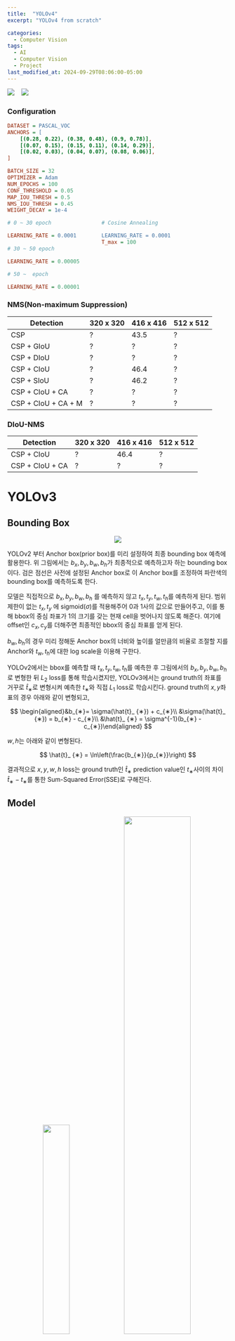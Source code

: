 ```yaml
---
title:  "YOLOv4"
excerpt: "YOLOv4 from scratch"

categories:
  - Computer Vision
tags:
  - AI
  - Computer Vision
  - Project
last_modified_at: 2024-09-29T08:06:00-05:00
---
```


<img src="/assets/images/yolov4/cat0_1.png">&#160;&#160;&#160;&#160;<img src="/assets/images/yolov4/cat1_1.png"> 

### Configuration  
```ini
DATASET = PASCAL_VOC
ANCHORS = [
    [(0.28, 0.22), (0.38, 0.48), (0.9, 0.78)],
    [(0.07, 0.15), (0.15, 0.11), (0.14, 0.29)],
    [(0.02, 0.03), (0.04, 0.07), (0.08, 0.06)],
] 

BATCH_SIZE = 32
OPTIMIZER = Adam
NUM_EPOCHS = 100
CONF_THRESHOLD = 0.05
MAP_IOU_THRESH = 0.5
NMS_IOU_THRESH = 0.45
WEIGHT_DECAY = 1e-4

# 0 ~ 30 epoch                # Cosine Annealing                            

LEARNING_RATE = 0.0001        LEARNING_RATE = 0.0001        
                              T_max = 100
# 30 ~ 50 epoch               

LEARNING_RATE = 0.00005       

# 50 ~  epoch                

LEARNING_RATE = 0.00001      

```

### NMS(Non-maximum Suppression)

|Detection|320 x 320|416 x 416|512 x 512|
|--|--|--|--|
|CSP|?|43.5|?|
|CSP + GIoU|?|?|?|
|CSP + DIoU|?|?|?|
|CSP + CIoU|?|46.4|?|
|CSP + SIoU|?|46.2|?|
|CSP + CIoU + CA|?|?|?|
|CSP + CIoU + CA + M|?|?|?|

### DIoU-NMS

|Detection|320 x 320|416 x 416|512 x 512|
|--|--|--|--|
|CSP + CIoU|?|46.4|?|
|CSP + CIoU + CA|?|?|?| 


# YOLOv3

## Bounding Box

<p align="center"><img src="/assets/images/yolov4/bbox.png"></p>

YOLOv2 부터 Anchor box(prior box)를 미리 설정하여 최종 bounding box 예측에 활용한다. 위 그림에서는 $b_x, b_y, b_w, b_h$가 최종적으로 예측하고자 하는 bounding box이다. 검은 점선은 사전에 설정된 Anchor box로 이 Anchor box를 조정하여 파란색의 bounding box를 예측하도록 한다.  

모델은 직접적으로 $b_x, b_y, b_w, b_h$ 를 예측하지 않고 $t_x, t_y, t_w, t_h$를 예측하게 된다.
범위제한이 없는 $t_x, t_y$ 에 sigmoid($\sigma$)를 적용해주어 0과 1사의 값으로 만들어주고, 이를 통해 bbox의 중심 좌표가 1의 크기를 갖는 현재 cell을 벗어나지 않도록 해준다. 여기에 offset인 $c_x, c_y$를 더해주면 최종적인 bbox의 중심 좌표를 얻게 된다.

$b_w, b_h$의 경우 미리 정해둔 Anchor box의 너비와 높이를 얼만큼의 비율로 조절할 지를 Anchor와 $t_w, t_h$에 대한 log scale을 이용해 구한다.

YOLOv2에서는 bbox를 예측할 때 $t_x, t_y, t_w, t_h$를 예측한 후 그림에서의 $b_x, b_y, b_w, b_h$로 변형한 뒤 $L_2$ loss를 통해 학습시켰지만, YOLOv3에서는 ground truth의 좌표를 거꾸로 $\hat{t}_ {∗}$로 변형시켜 예측한 $t_{∗}$와 직접 $L_1$ loss로 학습시킨다. ground truth의 $x, y$좌표의 경우 아래와 같이 변형되고,

$$
\begin{aligned}&b_{∗}= \sigma(\hat{t}_ {∗}) + c_{∗}\\      &\sigma(\hat{t}_ {∗}) = b_{∗} - c_{∗}\\      &\hat{t}_ {∗} = \sigma^{-1}(b_{∗} - c_{∗})\end{aligned}
$$

$w, h$는 아래와 같이 변형된다.

$$
\hat{t}_ {∗} = \ln\left(\frac{b_{∗}}{p_{∗}}\right)
$$

결과적으로 $x, y, w, h$ loss는 ground truth인 $\hat{t}_ {∗}$ prediction value인 ${t}_ {∗}$사이의 차이 $\hat{t}_ {∗} - {t}_ {∗}$를 통한 Sum-Squared Error(SSE)로 구해진다.

## Model

<p align="center"><img src="/assets/images/yolov4/darknet53.png" height="35%" width="35%">    <img src="/assets/images/yolov4/model1.png" height="55%" width="55%"></p>

모델의 backbone은 $3 \times 3$, $1 \times 1$ Residual connection을 사용하면서 최종적으로 53개의 conv layer를 사용하는 **Darknet-53** 을 이용한다. Darknet-53의 Residual block안에서도 bottleneck 구조를 사용하며, input의 channel을 중간에 반으로 줄였다가 다시 복구시키는데 이렇게 하므로써 연산량을 줄일 수 있다. 이때 Residual block의 $1 \times 1$ conv는 $s=1, p=0$ 이고, $3 \times 3$ conv는 $s=1, p=1$이다.

YOLOv3 model의 특징은 물체의 scale을 고려하여 3가지 크기의 output이 나오도록 FPN과 유사하게 설계하였다는 것이다. 오른쪽 그림과 같이 $416 \times 416$의 크기를 feature extractor로 받았다고 하면, feature map이 크기가 $52 \times 52$, $26 \times 26$, $13 \times 13$이 되는 layer에서 각각 feature map을 추출한다.

<p align="center"><img src="/assets/images/yolov4/model2.png"></p>


그 다음 가장 높은 level, 즉 해상도가 가장 낮은 feature map부터 $1 \times 1$, $3 \times 3$ conv layer로 구성된 작은 Fully Convolutional Network(FCN)에 입력한다. 이후 이 FCN의 output channel이 512가 되는 시점에서 feature map을 추출한 뒤, $2\times$로 upsampling을 진행한다. 이후 바로 아래 level에 있는 feature map과 concatenate를 해주고, 이렇게 만들어진 merged feature map을 다시 FCN에 입력한다. 이 과정을 다음 level에도 똑같이 적용해주고 이렇게 3개의 scale을 가진 feature map이 만들어진다. 각 scale에 따라 나오는 최종 feature map의 형태는 $N \times N \times \left[3 \cdot (4+1+80)\right]$이다. 여기서 $3$은 grid cell당 predict하는 anchor box의 수를, $4$는 bounding box offset $(x, y, w, h)$, $1$은 objectness prediction, $80$은 class의 수 이다. 따라서 최종적으로 얻는 feature map은 $\left[52 \times 52 \times 255\right], \left[26 \times 26 \times 255\right], \left[13 \times 13 \times 255\right]$이다.

이러한 방법을 통해 더 높은 level의 feature map으로부터 fine-grained 정보를 얻을 수 있으며, 더 낮은 level의 feature map으로부터 더 유용한 semantic 정보를 얻을 수 있다.

## Loss Function

$$
λ_ {coord} \sum_ {i=0}^{S^2} \sum_ {j=0}^B 𝟙^{obj}_ {i j} \left[(t_ {x_ i} - \hat{t_ {x_ i}})^2 + (t_ {y_ i} - \hat{t_ {y_ i}})^2 \right] \\ +λ_ {coord} \sum_ {i=0}^{S^2} \sum_ {j=0}^B 𝟙^{obj}_ {i j} \left[(t_ {w_ i} - \hat{t_ {w_ i}})^2 + (t_ {h_ i} - \hat{t_ {h_ i}})^2 \right] \\ +\sum_{i=0}^{S^2} \sum_{j=0}^B 𝟙^{obj}_{i j} \left[-(o_i\log(\hat{o_i}) + (1 - o_i)\log(1 - \hat{o_i}))\right] \\ +Mask_{ig} \cdot λ_{noobj} \sum_{i=0}^{S^2} \sum_{j=0}^B 𝟙^{noobj}_{i j} \left[-(o_i\log(\hat{o_i}) + (1 - o_i)\log(1 - \hat{o_i}))\right] \\ +\sum_{i=0}^{S^2} \sum_{j=0}^B 𝟙^{obj}_ {i j} \sum_{c \in classes} \left[-(c_i\log(\hat{c_i}) + (1 - c_i)\log(1 - \hat{c_i}))\right]
$$

$S$ : number of cells

$B$ : number of anchors

$o$ : objectness

$c$ : class label

$λ_ {coord}$ : coordinate loss balance constant

$λ_{noobj}$ : no confidence loss balance constant

$𝟙^{obj}_ {i j}$ : 1 when there is object, 0 when there is no object

$𝟙^{noobj}_ {i j}$ : 1 when there is no object, 0 when there is object

$Mask_{ig}$ : tensor that masks only the anchor with iou $\le$ 0.5. Have a shape of $\left[S, S, B\right]$.

각각의 box는 multi-label classification을 하게 되는데 논문에서는 softmax가 성능이 좋지 못하기 때문에, binary cross-entropy loss를 사용했다고 한다. 하나의 box안에 복수의 객체가 존재하는 경우 softmax는 적절하게 객체를 알아내지 못하기 때문에, box 안에 각 class가 존재하는 여부를 확인하는 binary cross-entropy가 보다 적절하다고 할 수 있다.

$o$ (objectness)는 anchor와 bbox의 iou가 가장 큰 anchor의 값이 1, 그렇지 않은 경우의 값이 0인 $\left[N, N, 3, 1\right]$의 tensor로 만들어진다. $c$ (class label)은 one-encoding으로 $\left[N, N, 3, n \right]$ ($n$ : num_classes) 의 shape를 갖는 tensor로 만들어진다.

# YOLOv4

## Model

<p align="center"><img src="/assets/images/yolov4/CSPDarknet53.png" height="60%" width="60%"></p>

전체적인 구조는 YOLOv3과 유사하지만 YOLOv4는 **CSPDarknet53+SPP**를 사용한다. CSPDarknet53은 Darknet53에 CSPNet을 적용한 것이다. CSPNet은 위 사진의 CSP Residual 부분과 같이 base layer의 feature map을 두 개로 나눈 뒤($X_0 \to X_0^{'}, X_0^{''}$) $X_0^{''}$는 Dense Layer에 통과 시키고 $X_0^{'}$는 그대로 가져와서 마지막에 Dense Layer의 출력값인 ($X_0^{''}, x_1, x_2, ...$)을 transition layer에 통과시킨 $X_T$와 concat시킨다. 이후 concat된 결과가 다음 transition layer를 통과하면서 $X_U$가 생성된다.

$$
\begin{aligned}X_k &= W_K^{ * }[X_0^{''}, X_1, ..., X_{k-1}]\\  X_T &= W_T^{ * }[X_0^{''}, X_1, ..., X_{k}]\\    X_U &= W_U^{ * }[X_0^{'}, X_T]\\      \end{aligned}  
$$

$$
\begin{aligned}W_k^{'} &= f(W_k, g_0^{''}, g_1, g_2, ..., g_{k-1})\\  W_T^{'} &= f(W_T, g_0^{''}, g_1, g_2, ..., g_{k})\\  W_U^{'} &= f(W_U, g_0^{'}, g_T)\\      \end{aligned}
$$

이렇게 하므로써 CSPDenseNet은 DenseNet의 feature reuse 특성을 활용하면서, gradient flow를 truncate($X_0 \to X_0^{'}, X_0^{''}$)하여 과도한 양의 gradient information 복사를 방지할 수 있다.

## Box Loss

일반적으로 IoU-based loss는 다음과 같이 표현된다.

$$
L = 1 - IoU + \mathcal{R}(B, B^{gt})
$$

여기서 $R(B, B^{gt})$는  predicted box $B$와 target box $B^{gt}$에 대한 penalty term이다.

$1 - IoU$로만 Loss를 구할 경우 box가 겹치지 않는 case에 대해서 어느 정도의 오차로 교집합이 생기지 않은 것인지 알 수 없어서 gradient vanishing 문제가 발생했다. 이러한 문제를 해결하기 위해 penalty term을 추가한 것이다.

### **Generalized-IoU(GIoU)**

Generalized-IoU(GIoU) 의 경우 Loss는 다음과 같이 계산된다.

$$
L_{GIoU} = 1 - IoU + \frac{|C - B ∪ B^{gt}|}{|C|}
$$

여기서 $C$는 $B$와 $B^{gt}$를 모두 포함하는 최소 크기의 Box를 의미한다. Generalized-IoU는 겹치지 않는 박스에 대한 gradient vanishing 문제는 개선했지만 horizontal과 vertical에 대해서 에러가 크다. 이는 target box와 수평, 수직선을 이루는 Anchor box에 대해서는 $\vert C - B ∪ B^{gt} \vert$가 매우 작거나 0에 가까워서 IoU와 비슷하게 동작하기 때문이다. 또한 겹치지 않는 box에 대해서 일단 predicted box의 크기를 매우 키우고 IoU를 늘리는 동작 특성 때문에 수렴 속도가 느리다.

### **Distance-IoU(DIoU)**

GIoU가 면적 기반의 penalty term을 부여했다면, DIoU는 거리 기반의 penalty term을 부여한다.
DIoU의 penalty term은 다음과 같다.

$$
\mathcal{R}_{DIoU} = \frac{\rho^2(b, b^{gt})}{c^2}
$$

$\rho^2$는 Euclidean거리이며 $c$는 $B$와 $B^{gt}$를 포함하는 가장 작은 Box의 대각선 거리이다.

<p align="center"><img src="/assets/images/yolov4/diou.png" height="25%" width="25%"></p>


DIoU Loss는 두 개의 box가 완벽히 일치하면 0, 매우 멀어지면 $L_{GIoU} = L_{DIoU} \to 2$가 된다. 이는 IoU가 0이 되고, penalty term이 1에 가깝게 되기 때문이다. Distance-IoU는 두 box의 중심 거리를 직접적으로 줄이기 때문에 GIoU에 비해 수렴이 빠르고, 거리기반이므로 수평, 수직방향에서 또한 수렴이 빠르다.

**DIoU-NMS**

DIoU를 NMS(Non-Maximum Suppression)에도 적용할 수 있다. 일반적인 NMS의 경우 이미지에서 같은 class인 두 물체가 겹쳐있는 Occlusion(가림)이 발생한 경우 올바른 박스가 삭제되는 문제가 발생하는데, DIoU를 접목할 경우 두 박스의 중심점 거리도 고려하기 때문에 target box끼리 겹쳐진 경우에도 robust하게 동작할 수 있다.

$$
s_i =\begin{cases}s_ i, & IoU - \mathcal{R}_ {DIoU}(\mathcal{M}, B_i) < \epsilon\\0, & IoU - \mathcal{R}_{DIoU}(\mathcal{M}, B_i) \ge \epsilon\end{cases}
$$

가장 높은 Confidence score를 갖는 $\mathcal{M}$에 대해 IoU와 DIoU의 distance penalty를 동시에 고려하여 IoU가 매우 크더라도 중심점 사이의 거리가 멀면 다른 객체를 탐지한 것일 수도 있으므로 위와 같이 일정 임계치 $\epsilon$ 보다 작으면 없애지 않고 보존한다.

### **Complete-IoU(CIoU)**

DIoU, CIoU를 제안한 논문에서 말하는 성공적인 Bounding Box Regression을 위한 3가지 조건은 overlap area, central point
distance, aspect ratio이다. 이 중 overlap area, central point는 DIoU에서 이미 고려했고 여기에 aspect ratio를 고려한 penalty term을 추가한 것이 CIoU이다. CIoU penalty term는 다음과 같이 정의된다.

$$
\mathcal{R}_{CIoU} = \frac{\rho^2(b, b^{gt})}{c^2} + \alpha v \\ v = \frac{4}{π^2}(\arctan{\frac{w^{gt}}{h^{gt}}} - \arctan{\frac{w}{h}})^2 \\ \alpha = \frac{v}{(1 - IoU) + v}
$$

$v$의 경우 bbox는 직사각형이고 $\arctan{\frac{w}{h}} = \theta$이므로 $\theta$의 차이를 통해 aspect ratio를 구하게 된다. 이때 $v$에 $\frac{2}{π}$가 곱해지는 이유는 $\arctan$ 함수의 최대치가 $\frac{2}{π}$ 이므로 scale을 조정해주기 위해서이다.

$\alpha$는 trade-off 파라미터로 IoU가 큰 box에 대해 더 큰 penalty를 주게 된다.

CIoU에 대해 최적화를 수행하면 아래와 같은 기울기를 얻게 된다. 이때, $w, h$는 모두 0과 1사이로 값이 작아 gradient explosion을 유발할 수 있다. 따라서 실제 구현 시에는 $\frac{1}{w^2 + h^2} = 1$로 설정한다.

$$
\frac{\partial v}{\partial w} = \frac{8}{π^2}(\arctan{\frac{w^{gt}}{h^{gt}}} - \arctan{\frac{w}{h}}) \times \frac{h}{w^2 + h^2} \\ \frac{\partial v}{\partial h} = -\frac{8}{π^2}(\arctan{\frac{w^{gt}}{h^{gt}}} - \arctan{\frac{w}{h}}) \times \frac{w}{w^2 + h^2}
$$

## Cosine Annealing

$$
\eta_t = \eta_{\min} + \frac{1}{2}(\eta_{\max} - \eta_{\min})\left(1 + \cos{\left(\frac{T_{cur}}{T_{\max}}\pi\right)} \right), \ T_{cur} \neq (2k+1)T_{\max}
$$

$\eta_{\min}$ : min learning rate

$\eta_{\max}$ : max learning rate

$T_{\max}$ : period

# YOLOv4 Implementation
전체적인 틀은 Aladdin Persson의 라이브러리를 참고하였고, YOLOv4 model은 논문과 YOLOv4 diagram에 기반하여 직접 구현해보았다. 

## Backbone 

```py
class DarknetConv2D(nn.Module):
    def __init__(self, in_channels, out_channels, kernel_size, stride, act="mish", bn_act=True):
        super().__init__()

        padding = (kernel_size - 1) // 2

        self.conv = nn.Conv2d(
            in_channels=in_channels, out_channels=out_channels,
            kernel_size=kernel_size, stride=stride, padding=padding,
            bias=not bn_act
        )

        self.bn = nn.BatchNorm2d(out_channels)
        self.mish = nn.Mish()
        self.leaky = nn.LeakyReLU(0.1, inplace=True)
        self.use_bn_act = bn_act
        self.act = act

    def forward(self, x):
        if self.use_bn_act:
            if self.act == "mish":
                return self.mish(self.bn(self.conv(x)))
            elif self.act == "leaky":
                return self.leaky(self.bn(self.conv(x)))
        else:
            return self.conv(x)
```

```py
class CSPResBlock(nn.Module):
    def __init__(self, in_channels, is_first=False, num_repeats=1):
        super().__init__()

        self.route_1 = DarknetConv2D(in_channels, in_channels//2, 1, 1, 'mish')
        self.route_2 = DarknetConv2D(in_channels, in_channels//2, 1, 1, 'mish')
        self.res1x1 = DarknetConv2D(in_channels//2, in_channels//2, 1, 1, 'mish')
        self.concat1x1 = DarknetConv2D(in_channels, in_channels, 1, 1, 'mish')
        self.num_repeats = num_repeats

        self.DenseBlock = nn.ModuleList()
        for i in range(num_repeats):
            DenseLayer = nn.ModuleList()
            DenseLayer.append(DarknetConv2D(in_channels//2, in_channels//2, 1, 1, 'mish'))
            DenseLayer.append(DarknetConv2D(in_channels//2, in_channels//2, 3, 1, 'mish'))
            self.DenseBlock.append(DenseLayer)

        if is_first:
            self.route_1 = DarknetConv2D(in_channels, in_channels, 1, 1, 'mish')
            self.route_2 = DarknetConv2D(in_channels, in_channels, 1, 1, 'mish')
            self.res1x1 = DarknetConv2D(in_channels, in_channels, 1, 1, 'mish')
            self.concat1x1 = DarknetConv2D(in_channels*2, in_channels, 1, 1, 'mish')

            self.DenseBlock = nn.ModuleList()
            for i in range(num_repeats):
                DenseLayer = nn.ModuleList()
                DenseLayer.append(DarknetConv2D(in_channels, in_channels//2, 1, 1, 'mish'))
                DenseLayer.append(DarknetConv2D(in_channels//2, in_channels, 3, 1, 'mish'))
                self.DenseBlock.append(DenseLayer)

    def forward(self, x):
        route = self.route_1(x)
        x = self.route_2(x)

        for module in self.DenseBlock:
            h = x
            for res in module:
                h = res(h)
            x = h + x

        x = self.res1x1(x)
        x = torch.cat([x, route], dim=1)
        x = self.concat1x1(x)

        return x
```

```py
class CSPDarknet53(nn.Module):
    def __init__(self, in_channels):
        super().__init__()

        self.in_channels = in_channels

        self.layers = nn.ModuleList([
            DarknetConv2D(in_channels, 32, 3, 1, 'mish'),
            DarknetConv2D(32, 64, 3, 2, 'mish'),
            CSPResBlock(in_channels=64, is_first=True, num_repeats=1),
            DarknetConv2D(64, 128, 3, 2, 'mish'),
            CSPResBlock(in_channels=128, num_repeats=2),
            DarknetConv2D(128, 256, 3, 2, 'mish'),
            CSPResBlock(in_channels=256, num_repeats=8), # P3
            DarknetConv2D(256, 512, 3, 2, 'mish'),
            CSPResBlock(in_channels=512, num_repeats=8), # P4
            DarknetConv2D(512, 1024, 3, 2, 'mish'),
            CSPResBlock(in_channels=1024, num_repeats=4) # P5
        ])

    def forward(self, x):
        route = []

        for layer in self.layers:
            x = layer(x)

            if (isinstance(layer, CSPResBlock) and layer.num_repeats == 8) or (isinstance(layer, CSPResBlock) and layer.num_repeats == 4):
                route.append(x)

        P5, P4, P3 = route[2], route[1], route[0]

        return P5, P4, P3
```

## Neck 

```py
class SPP(nn.Module):
    def __init__(self):
        super().__init__()

        self.maxpool5 = nn.MaxPool2d(kernel_size=5, stride=1, padding=2)
        self.maxpool9 = nn.MaxPool2d(kernel_size=9, stride=1, padding=4)
        self.maxpool13 = nn.MaxPool2d(kernel_size=13, stride=1, padding=6)

    def forward(self, x):
        x = torch.cat([self.maxpool13(x),
                       self.maxpool9(x),
                       self.maxpool5(x),
                       x], dim=1)

        return x
```

```py
class Conv5(nn.Module):
    def __init__(self, in_channels):
        super().__init__()

        self.in_channels = in_channels
        self.conv1x1 = DarknetConv2D(in_channels, in_channels//2, 1, 1, "leaky")
        self.conv3x3 = DarknetConv2D(in_channels//2, in_channels, 3, 1, "leaky")

    def forward(self, x):
        x = self.conv1x1(x)
        x = self.conv3x3(x)
        x = self.conv1x1(x)
        x = self.conv3x3(x)
        x = self.conv1x1(x)

        return x
```

```py
class Conv3(nn.Module):
    def __init__(self):
        super().__init__()

        self.layers = nn.ModuleList([
            DarknetConv2D(2048, 512, 1, 1, "leaky"),
            DarknetConv2D(512, 1024, 3, 1, "leaky"),
            DarknetConv2D(1024, 512, 1, 1, "leaky")
        ])

    def forward(self, x):
        for layer in self.layers:
            x = layer(x)

        return x
```

```py
class PANet(nn.Module):
    def __init__(self):
        super().__init__()

        self.UpConv_P4 = DarknetConv2D(512, 256, 1, 1, "leaky")
        self.UpConv_P3 = DarknetConv2D(256, 128, 1, 1, "leaky")

        self.layers = nn.ModuleList([
            DarknetConv2D(1024, 512, 1, 1, "leaky"),
            DarknetConv2D(512, 1024, 3, 1, "leaky"),
            DarknetConv2D(1024, 512, 1, 1, "leaky"),
            SPP(),
            Conv3(), # N5
            DarknetConv2D(512, 256, 1, 1, "leaky"),
            nn.Upsample(scale_factor=2, mode='nearest'),
            Conv5(in_channels=512), # N4
            DarknetConv2D(256, 128, 1, 1, "leaky"),
            nn.Upsample(scale_factor=2, mode='nearest'),
            Conv5(in_channels=256) # N3
        ])

    def forward(self, P5, P4, P3):
        P4 = self.UpConv_P4(P4)
        P3 = self.UpConv_P3(P3)

        P = [P3, P4]
        N = []

        x = P5
        for layer in self.layers:
            x = layer(x)

            if isinstance(layer, nn.Upsample):
                x = torch.cat([P[-1], x], dim=1)
                P.pop()

            if isinstance(layer, Conv3):
                N.append(x)

            if isinstance(layer, Conv5):
                N.append(x)

        N5, N4, N3 = N[0], N[1], N[2]

        return N3, N4, N5
```

## Head

```py
class ScalePrediction(nn.Module):
    def __init__(self, in_channels, num_classes):
        super().__init__()

        self.conv = DarknetConv2D(in_channels, in_channels*2, 3, 1, "leaky")
        self.ScalePred = DarknetConv2D(in_channels*2, 3*(num_classes+5), 1, 1, bn_act=False)
        self.num_classes = num_classes

    def forward(self, x):
        return(
            self.ScalePred(self.conv(x))
            # x = [batch_num, 3*(num_classes + 5), N, N
            .reshape(x.shape[0], 3, self.num_classes + 5, x.shape[2], x.shape[3])
            .permute(0, 1, 3, 4, 2)
            # output = [B x 3 x N x N x 5+num_classes]
        )
```

```py
class YOLOv4(nn.Module):
    def __init__(self, in_channels=3, num_classes=20):
        super().__init__()

        self.CSPDarknet53 = CSPDarknet53(in_channels)
        self.PANet = PANet()

        self.layers = nn.ModuleList([
            ScalePrediction(in_channels=128, num_classes=num_classes), # sbbox 52x52
            DarknetConv2D(128, 256, 3, 2, "leaky"),
            Conv5(in_channels=512),
            ScalePrediction(in_channels=256, num_classes=num_classes), # mbbox 26x26
            DarknetConv2D(256, 512, 3, 2, "leaky"),
            Conv5(in_channels=1024),
            ScalePrediction(in_channels=512, num_classes=num_classes)  # lbbox 13x13
        ])

    def forward(self, x):
        P5, P4, P3 = self.CSPDarknet53(x)
        N3, N4, N5 = self.PANet(P5, P4, P3)
        N = [N5, N4]

        outputs = []

        x = N3
        for layer in self.layers:

            if isinstance(layer, ScalePrediction):
                outputs.append(layer(x))
                continue # Since this is the output of each scale, it must skip x = ScalePrediction(x).

            x = layer(x)

            if isinstance(layer, DarknetConv2D):
                x = torch.cat([x, N[-1]], dim=1)
                N.pop()

        outputs[0], outputs[1], outputs[2] = outputs[2], outputs[1], outputs[0]
        
        # lbbox 13x13 -> torch.Size([1, 13, 13, 255])
        # mbbox 26x26 -> torch.Size([1, 26, 26, 255])
        # sbbox 52x52 -> torch.Size([1, 52, 52, 255])

        return outputs
```


